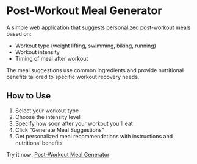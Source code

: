 # Post-Workout Meal Generator

A simple web application that suggests personalized post-workout meals based on:
- Workout type (weight lifting, swimming, biking, running)
- Workout intensity
- Timing of meal after workout

The meal suggestions use common ingredients and provide nutritional benefits tailored to specific workout recovery needs.

## How to Use
1. Select your workout type
2. Choose the intensity level
3. Specify how soon after your workout you'll eat
4. Click "Generate Meal Suggestions"
5. Get personalized meal recommendations with instructions and nutritional benefits

Try it now: [Post-Workout Meal Generator](https://gemini.github.io/post-workout-meal-generator/)
